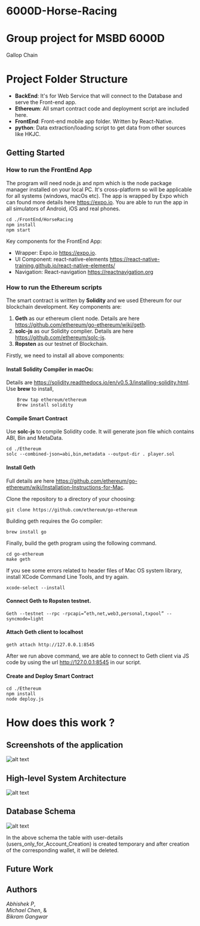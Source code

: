 # 6000D-Horse-Racing

# Group project for MSBD 6000D

Gallop Chain

# Project Folder Structure

- **BackEnd**: It's for Web Service that will connect to the Database and serve the Front-end app.
- **Ethereum**: All smart contract code and deployment script are included here.
- **FrontEnd**: Front-end mobile app folder. Written by React-Native.
- **python**: Data extraction/loading script to get data from other sources like HKJC.

## Getting Started

### How to run the FrontEnd App

The program will need node.js and npm which is the node package manager installed on your local PC. It's cross-platform so will be applicable for all systems (windows, macOs etc). The app is wrapped by Expo which can found more details here https://expo.io. You are able to run the app in all simulators of Android, iOS and real phones.

```
cd ./FrontEnd/HorseRacing
npm install
npm start
```

Key components for the FrontEnd App:

- Wrapper: Expo.io https://expo.io.
- UI Component: react-native-elements https://react-native-training.github.io/react-native-elements/
- Navigation: React-navigation https://reactnavigation.org 

### How to run the Ethereum scripts

The smart contract is written by **Solidity** and we used Ethereum for our blockchain development. Key components are:

1. **Geth** as our ethereum client node. Details are here https://github.com/ethereum/go-ethereum/wiki/geth.
2. **solc-js** as our Solidity complier. Details are here https://github.com/ethereum/solc-js.
3. **Ropsten** as our testnet of Blockchain.

Firstly, we need to install all above components:

#### Install Solidity Compiler in macOs:

Details are https://solidity.readthedocs.io/en/v0.5.3/installing-solidity.html. Use **brew** to install, 
```
	Brew tap ethereum/ethereum
	Brew install solidity
```

#### Compile Smart Contract

Use **solc-js** to compile Solidity code. It will generate json file which contains ABI, Bin and MetaData.

```
cd ./Ethereum
solc --combined-json=abi,bin,metadata --output-dir . player.sol
```

#### Install Geth

Full details are here https://github.com/ethereum/go-ethereum/wiki/Installation-Instructions-for-Mac.

Clone the repository to a directory of your choosing:

```
git clone https://github.com/ethereum/go-ethereum
```

Building geth requires the Go compiler:

```
brew install go
```

Finally, build the geth program using the following command.

```
cd go-ethereum
make geth
```

If you see some errors related to header files of Mac OS system library, install XCode Command Line Tools, and try again.

```
xcode-select --install
```

#### Connect Geth to Ropsten testnet.

```
Geth --testnet --rpc -rpcapi=”eth,net,web3,personal,txpool” --syncmode=light
```

#### Attach Geth client to localhost

```
geth attach http://127.0.0.1:8545
```

After we run above command, we are able to connect to Geth client via JS code by using the url http://127.0.0.1:8545 in our script. 

#### Create and Deploy Smart Contract

```
cd ./Ethereum
npm install 
node deploy.js
```

# How does this work ?

## Screenshots of the application

![alt text](https://i.ibb.co/g4Kvp7s/Gallop-Chain.png)


## High-level System Architecture

![alt text](https://i.ibb.co/LxfK02p/Edited-Architecture-Draw-IO.png)

## Database Schema

![alt text](https://i.ibb.co/gdZtFMP/db-schema-002.png)

In the above schema the table with user-details (users_only_for_Account_Creation) is created temporary and after creation of the corresponding wallet, it will be deleted.

## Future Work


## Authors

_Abhishek P_, <br/>
_Michael Chen_, & <br/>
_Bikram Gangwar_<br/>
